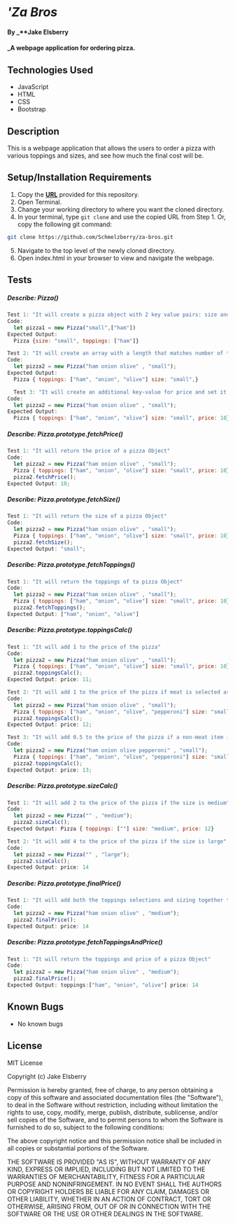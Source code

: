# _'Za Bros_

#### By _**Jake Elsberry 

#### _A webpage application for ordering pizza.

## Technologies Used

* JavaScript
* HTML
* CSS
* Bootstrap

## Description

This is a webpage application that allows the users to order a pizza with various toppings and sizes, and see how much the final cost will be.


## Setup/Installation Requirements

1. Copy the **[URL](https://github.com/Schmelzberry/za-bros.git)** provided for this repository.
2. Open Terminal.
3. Change your working directory to where you want the cloned directory.
4. In your terminal, type `git clone` and use the copied URL from Step 1. Or, copy the following git command:
```bash
git clone https://github.com/Schmelzberry/za-bros.git
```
5. Navigate to the top level of the newly cloned directory.
6. Open index.html in your browser to view and navigate the webpage.

## Tests

##### **Describe:** Pizza()

```javascript
Test 1: "It will create a pizza object with 2 key value pairs: size and an array of toppings."
Code:
  let pizza1 = new Pizza("small",["ham"])
Expected Output:
  Pizza {size: "small", toppings: ["ham"]}

Test 2: "It will create an array with a length that matches number of toppings selected."
Code:
  let pizza2 = new Pizza("ham onion olive" , "small");
Expected Output:
  Pizza { toppings: ["ham", "onion", "olive"] size: "small",}

  Test 3: "It will create an additional key-value for price and set it to a base price of 10 for small pizzas."
Code:
  let pizza2 = new Pizza("ham onion olive" , "small");
Expected Output:
  Pizza { toppings: ["ham", "onion", "olive"] size: "small", price: 10}
```
##### **Describe:** Pizza.prototype.fetchPrice()

```javascript
Test 1: "It will return the price of a pizza Object"
Code:
  let pizza2 = new Pizza("ham onion olive" , "small");
  Pizza { toppings: ["ham", "onion", "olive"] size: "small", price: 10}
  pizza2.fetchPrice();
Expected Output: 10;
```

##### **Describe:** Pizza.prototype.fetchSize()

```javascript
Test 1: "It will return the size of a pizza Object"
Code:
  let pizza2 = new Pizza("ham onion olive" , "small");
  Pizza { toppings: ["ham", "onion", "olive"] size: "small", price: 10}
  pizza2.fetchSize();
Expected Output: "small";
```
##### **Describe:** Pizza.prototype.fetchToppings()

```javascript
Test 1: "It will return the toppings of ta pizza Object"
Code:
  let pizza2 = new Pizza("ham onion olive" , "small");
  Pizza { toppings: ["ham", "onion", "olive"] size: "small", price: 10}
  pizza2.fetchToppings();
Expected Output: ["ham", "onion", "olive"]
```

##### **Describe:** Pizza.prototype.toppingsCalc()

```javascript
Test 1: "It will add 1 to the price of the pizza"
Code:
  let pizza2 = new Pizza("ham onion olive" , "small");
  Pizza { toppings: ["ham", "onion", "olive"] size: "small", price: 10}
  pizza2.toppingsCalc();
Expected Output: price: 11;

Test 2: "It will add 1 to the price of the pizza if meat is selected as a topping"
Code:
  let pizza2 = new Pizza("ham onion olive" , "small");
  Pizza { toppings: ["ham", "onion", "olive", "pepperoni"] size: "small", price: 10}
  pizza2.toppingsCalc();
Expected Output: price: 12;

Test 3: "It will add 0.5 to the price of the pizza if a non-meat item is a topping"
Code:
  let pizza2 = new Pizza("ham onion olive pepperoni" , "small");
  Pizza { toppings: ["ham", "onion", "olive", "pepperoni"] size: "small", price: 10}
  pizza2.toppingsCalc();
Expected Output: price: 13;
```

##### **Describe:** Pizza.prototype.sizeCalc()

```javascript
Test 1: "It will add 2 to the price of the pizza if the size is medium"
Code:
  let pizza2 = new Pizza("" , "medium");
  pizza2.sizeCalc();
Expected Output: Pizza { toppings: [""] size: "medium", price: 12}

Test 2: "It will add 4 to the price of the pizza if the size is large"
Code:
  let pizza2 = new Pizza("" , "large");
  pizza2.sizeCalc();
Expected Output: price: 14
```
##### **Describe:** Pizza.prototype.finalPrice()

```javascript
Test 1: "It will add both the toppings selections and sizing together to create a final price"
Code:
  let pizza2 = new Pizza("ham onion olive" , "medium");
  pizza2.finalPrice();
Expected Output: price: 14
```

##### **Describe:** Pizza.prototype.fetchToppingsAndPrice()

```javascript
Test 1: "It will return the toppings and price of a pizza Object"
Code:
  let pizza2 = new Pizza("ham onion olive" , "medium");
  pizza2.finalPrice();
Expected Output: toppings:["ham", "onion", "olive"] price: 14
```


## Known Bugs

* No known bugs

## License

MIT License

Copyright (c)  Jake Elsberry

Permission is hereby granted, free of charge, to any person obtaining a copy of this software and associated documentation files (the "Software"), to deal in the Software without restriction, including without limitation the rights to use, copy, modify, merge, publish, distribute, sublicense, and/or sell copies of the Software, and to permit persons to whom the Software is furnished to do so, subject to the following conditions:  

The above copyright notice and this permission notice shall be included in all copies or substantial portions of the Software.  

THE SOFTWARE IS PROVIDED "AS IS", WITHOUT WARRANTY OF ANY KIND, EXPRESS OR IMPLIED, INCLUDING BUT NOT LIMITED TO THE WARRANTIES OF MERCHANTABILITY, FITNESS FOR A PARTICULAR PURPOSE AND NONINFRINGEMENT. IN NO EVENT SHALL THE AUTHORS OR COPYRIGHT HOLDERS BE LIABLE FOR ANY CLAIM, DAMAGES OR OTHER LIABILITY, WHETHER IN AN ACTION OF CONTRACT, TORT OR OTHERWISE, ARISING FROM, OUT OF OR IN CONNECTION WITH THE SOFTWARE OR THE USE OR OTHER DEALINGS IN THE SOFTWARE.